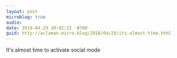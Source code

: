 ```yaml
---
layout: post
microblog: true
audio: 
date: 2018-04-29 10:02:22 -0700
guid: http://aclaman.micro.blog/2018/04/29/its-almost-time.html
---
```

It's almost time to activate social mode
